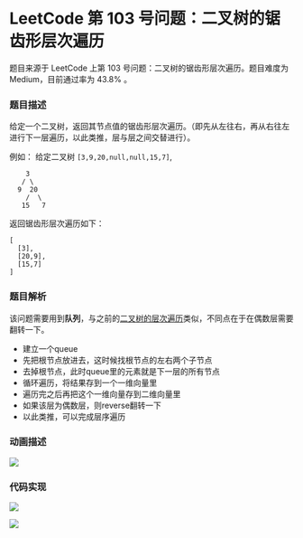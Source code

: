 # LeetCode 第 103 号问题：二叉树的锯齿形层次遍历


>


题目来源于 LeetCode 上第 103 号问题：二叉树的锯齿形层次遍历。题目难度为 Medium，目前通过率为 43.8% 。

### 题目描述

给定一个二叉树，返回其节点值的锯齿形层次遍历。（即先从左往右，再从右往左进行下一层遍历，以此类推，层与层之间交替进行）。

例如：
给定二叉树 `[3,9,20,null,null,15,7]`,

```
    3
   / \
  9  20
    /  \
   15   7
```

返回锯齿形层次遍历如下：

```
[
  [3],
  [20,9],
  [15,7]
]
```

### 题目解析

该问题需要用到**队列**，与之前的[二叉树的层次遍历](https://xiaozhuanlan.com/topic/8579460312)类似，不同点在于在偶数层需要翻转一下。

- 建立一个queue
- 先把根节点放进去，这时候找根节点的左右两个子节点
- 去掉根节点，此时queue里的元素就是下一层的所有节点
- 循环遍历，将结果存到一个一维向量里
- 遍历完之后再把这个一维向量存到二维向量里
- 如果该层为偶数层，则reverse翻转一下
- 以此类推，可以完成层序遍历

### 动画描述

![](https://bucket-1257126549.cos.ap-guangzhou.myqcloud.com/20190502103236.gif)

### 代码实现

![](https://bucket-1257126549.cos.ap-guangzhou.myqcloud.com/20190502103307.png)



![](https://bucket-1257126549.cos.ap-guangzhou.myqcloud.com/blog/fz0rq.png)
